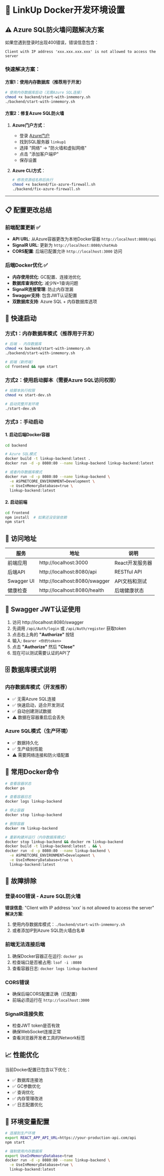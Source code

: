 # 🐳 LinkUp Docker开发环境设置

## ⚠️ **Azure SQL防火墙问题解决方案**

如果您遇到登录时出现400错误，错误信息包含：
```
Client with IP address 'xxx.xxx.xxx.xxx' is not allowed to access the server
```

### **快速解决方案**：

#### 方案1：使用内存数据库（推荐用于开发）
```bash
# 使用内存数据库启动（无需Azure SQL连接）
chmod +x backend/start-with-inmemory.sh
./backend/start-with-inmemory.sh
```

#### 方案2：修复Azure SQL防火墙
1. **Azure门户方式**：
   - 登录 [Azure门户](https://portal.azure.com)
   - 找到SQL服务器 `linkup1`
   - 选择 "网络" → "防火墙和虚拟网络"
   - 点击 "添加客户端IP"
   - 保存设置

2. **Azure CLI方式**：
   ```bash
   # 修改资源组名称后执行
   chmod +x backend/fix-azure-firewall.sh
   ./backend/fix-azure-firewall.sh
   ```

---

## 📋 配置更改总结

### 前端配置更新 ✅
- **API URL**: 从Azure容器更改为本地Docker容器 `http://localhost:8080/api`
- **SignalR URL**: 更新为 `http://localhost:8080/chatHub`
- **CORS配置**: 后端已配置允许 `http://localhost:3000` 访问

### 后端Docker优化 ✅
- **内存使用优化**: GC配置、连接池优化
- **数据库查询优化**: 减少N+1查询问题
- **SignalR连接管理**: 防止内存泄漏
- **Swagger支持**: 包含JWT认证配置
- **双数据库支持**: Azure SQL + 内存数据库选项

## 🚀 快速启动

### 方式1：内存数据库模式（推荐用于开发）
```bash
# 后端 - 内存数据库
chmod +x backend/start-with-inmemory.sh
./backend/start-with-inmemory.sh

# 前端（新终端）
cd frontend && npm start
```

### 方式2：使用启动脚本（需要Azure SQL访问权限）
```bash
# 给脚本执行权限
chmod +x start-dev.sh

# 启动完整开发环境
./start-dev.sh
```

### 方式3：手动启动

#### 1. 启动后端Docker容器
```bash
cd backend

# Azure SQL模式
docker build -t linkup-backend:latest .
docker run -d -p 8080:80 --name linkup-backend linkup-backend:latest

# 或者内存数据库模式
docker run -d -p 8080:80 --name linkup-backend \
  -e ASPNETCORE_ENVIRONMENT=Development \
  -e UseInMemoryDatabase=true \
  linkup-backend:latest
```

#### 2. 启动前端
```bash
cd frontend
npm install  # 如果还没安装依赖
npm start
```

## 🔗 访问地址

| 服务 | 地址 | 说明 |
|------|------|------|
| 前端应用 | http://localhost:3000 | React开发服务器 |
| 后端API | http://localhost:8080/api | RESTful API |
| Swagger UI | http://localhost:8080/swagger | API文档和测试 |
| 健康检查 | http://localhost:8080/health | 后端健康状态 |

## 🔐 Swagger JWT认证使用

1. 访问 http://localhost:8080/swagger
2. 先调用 `/api/Auth/login` 或 `/api/Auth/register` 获取token
3. 点击右上角的 **"Authorize"** 按钮
4. 输入: `Bearer <你的token>`
5. 点击 **"Authorize"** 然后 **"Close"**
6. 现在可以测试需要认证的API了

## 🗄️ 数据库模式说明

### **内存数据库模式**（开发推荐）
- ✅ 无需Azure SQL连接
- ✅ 快速启动，适合开发测试
- ✅ 自动创建测试数据
- ⚠️ 数据在容器重启后会丢失

### **Azure SQL模式**（生产环境）
- ✅ 数据持久化
- ✅ 生产级别性能
- ⚠️ 需要网络连接和防火墙配置

## 🔧 常用Docker命令

```bash
# 查看容器状态
docker ps

# 查看容器日志
docker logs linkup-backend

# 停止容器
docker stop linkup-backend

# 删除容器
docker rm linkup-backend

# 重新构建并运行（内存数据库模式）
docker stop linkup-backend && docker rm linkup-backend
docker build -t linkup-backend:latest . && \
docker run -d -p 8080:80 --name linkup-backend \
  -e ASPNETCORE_ENVIRONMENT=Development \
  -e UseInMemoryDatabase=true \
  linkup-backend:latest
```

## 🐛 故障排除

### 登录400错误 - Azure SQL防火墙
**错误信息**: "Client with IP address 'xxx' is not allowed to access the server"
**解决方案**: 
1. 使用内存数据库模式：`./backend/start-with-inmemory.sh`
2. 或者添加IP到Azure SQL防火墙白名单

### 前端无法连接后端
1. 确保Docker容器正在运行: `docker ps`
2. 检查端口是否被占用: `lsof -i :8080`
3. 查看容器日志: `docker logs linkup-backend`

### CORS错误
- 确保后端CORS配置正确（已配置）
- 前端必须运行在 `http://localhost:3000`

### SignalR连接失败
- 检查JWT token是否有效
- 确保WebSocket连接正常
- 查看浏览器开发者工具的Network标签

## 📈 性能优化

当前Docker配置已包含以下优化：
- ✅ 数据库连接池
- ✅ GC参数优化
- ✅ 查询优化
- ✅ 内存管理改进
- ✅ 日志配置优化

## 🔄 环境变量配置

```bash
# 连接到生产环境
export REACT_APP_API_URL=https://your-production-api.com/api
npm start

# 强制使用内存数据库
export UseInMemoryDatabase=true
docker run -d -p 8080:80 --name linkup-backend \
  -e UseInMemoryDatabase=true \
  linkup-backend:latest
``` 